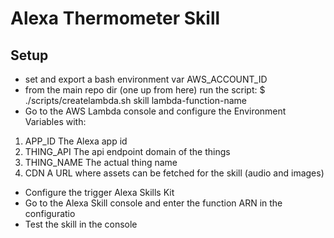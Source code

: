# Alexa Thermometer Skill

## Setup
- set and export a bash environment var AWS_ACCOUNT_ID
- from the main repo dir (one up from here) run the script:
$ ./scripts/createlambda.sh skill lambda-function-name
- Go to the AWS Lambda console and configure the Environment Variables with:
1. APP_ID The Alexa app id
2. THING_API The api endpoint domain of the things
3. THING_NAME The actual thing name
4. CDN A URL where assets can be fetched for the skill (audio and images)
- Configure the trigger Alexa Skills Kit
- Go to the Alexa Skill console and enter the function ARN in the configuratio
- Test the skill in the console
